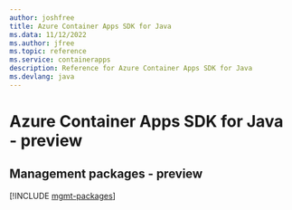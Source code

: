 ```yaml
---
author: joshfree
title: Azure Container Apps SDK for Java
ms.data: 11/12/2022
ms.author: jfree
ms.topic: reference
ms.service: containerapps
description: Reference for Azure Container Apps SDK for Java
ms.devlang: java
---
```

# Azure Container Apps SDK for Java - preview

## Management packages - preview
[!INCLUDE [mgmt-packages](container-apps-mgmt-index.md)]